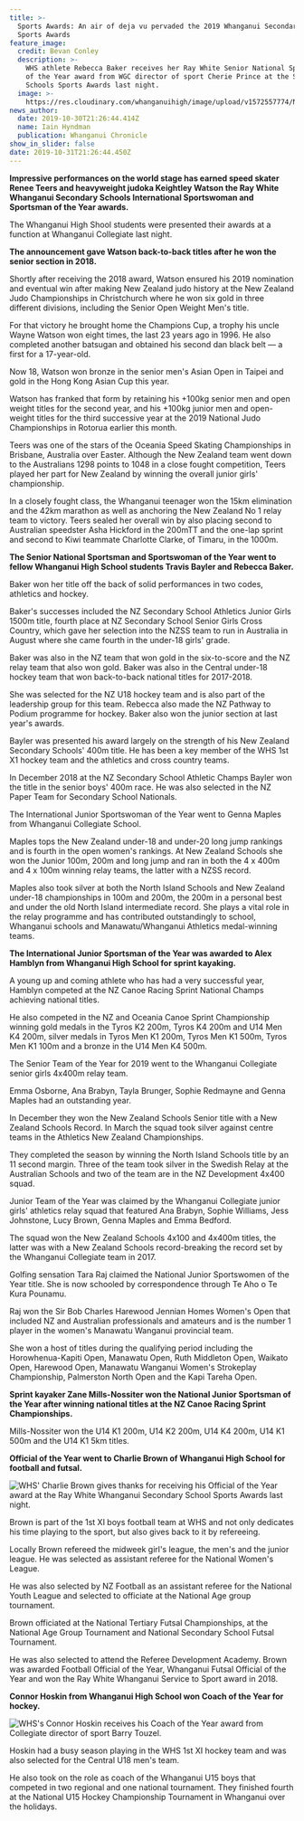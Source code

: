 ```yaml
---
title: >-
  Sports Awards: An air of deja vu pervaded the 2019 Whanganui Secondary Schools
  Sports Awards
feature_image:
  credit: Bevan Conley
  description: >-
    WHS athlete Rebecca Baker receives her Ray White Senior National Sportswoman
    of the Year award from WGC director of sport Cherie Prince at the Secondary
    Schools Sports Awards last night.
  image: >-
    https://res.cloudinary.com/whanganuihigh/image/upload/v1572557774/News/Rebecca_Baker._Chron_31.10.19.jpg
news_author:
  date: 2019-10-30T21:26:44.414Z
  name: Iain Hyndman
  publication: Whanganui Chronicle
show_in_slider: false
date: 2019-10-31T21:26:44.450Z
---
```

**Impressive performances on the world stage has earned speed skater Renee Teers and heavyweight judoka Keightley Watson the Ray White Whanganui Secondary Schools International Sportswoman and Sportsman of the Year awards.**


The Whanganui High Shool students were presented their awards at a function at Whanganui Collegiate last night.

**The announcement gave Watson back-to-back titles after he won the senior section in 2018.**


Shortly after receiving the 2018 award, Watson ensured his 2019 nomination and eventual win after making New Zealand judo history at the New Zealand Judo Championships in Christchurch where he won six gold in three different divisions, including the Senior Open Weight Men's title.

For that victory he brought home the Champions Cup, a trophy his uncle Wayne Watson won eight times, the last 23 years ago in 1996. He also completed another batsugan and obtained his second dan black belt — a first for a 17-year-old.

Now 18, Watson won bronze in the senior men's Asian Open in Taipei and gold in the Hong Kong Asian Cup this year.

Watson has franked that form by retaining his +100kg senior men and open weight titles for the second year, and his +100kg junior men and open-weight titles for the third successive year at the 2019 National Judo Championships in Rotorua earlier this month.

Teers was one of the stars of the Oceania Speed Skating Championships in Brisbane, Australia over Easter. Although the New Zealand team went down to the Australians 1298 points to 1048 in a close fought competition, Teers played her part for New Zealand by winning the overall junior girls' championship.

In a closely fought class, the Whanganui teenager won the 15km elimination and the 42km marathon as well as anchoring the New Zealand No 1 relay team to victory. Teers sealed her overall win by also placing second to Australian speedster Asha Hickford in the 200mTT and the one-lap sprint and second to Kiwi teammate Charlotte Clarke, of Timaru, in the 1000m.

**The Senior National Sportsman and Sportswoman of the Year went to fellow Whanganui High School students Travis Bayler and Rebecca Baker.**

Baker won her title off the back of solid performances in two codes, athletics and hockey.

Baker's successes included the NZ Secondary School Athletics Junior Girls 1500m title, fourth place at NZ Secondary School Senior Girls Cross Country, which gave her selection into the NZSS team to run in Australia in August where she came fourth in the under-18 girls' grade.

Baker was also in the NZ team that won gold in the six-to-score and the NZ relay team that also won gold. Baker was also in the Central under-18 hockey team that won back-to-back national titles for 2017-2018.

She was selected for the NZ U18 hockey team and is also part of the leadership group for this team. Rebecca also made the NZ Pathway to Podium programme for hockey. Baker also won the junior section at last year's awards.

Bayler was presented his award largely on the strength of his New Zealand Secondary Schools' 400m title. He has been a key member of the WHS 1st X1 hockey team and the athletics and cross country teams.

In December 2018 at the NZ Secondary School Athletic Champs Bayler won the title in the senior boys' 400m race. He was also selected in the NZ Paper Team for Secondary School Nationals.

The International Junior Sportswoman of the Year went to Genna Maples from Whanganui Collegiate School.

Maples tops the New Zealand under-18 and under-20 long jump rankings and is fourth in the open women's rankings. At New Zealand Schools she won the Junior 100m, 200m and long jump and ran in both the 4 x 400m and 4 x 100m winning relay teams, the latter with a NZSS record.

Maples also took silver at both the North Island Schools and New Zealand under-18 championships in 100m and 200m, the 200m in a personal best and under the old North Island intermediate record. She plays a vital role in the relay programme and has contributed outstandingly to school, Whanganui schools and Manawatu/Whanganui Athletics medal-winning teams.

**The International Junior Sportsman of the Year was awarded to Alex Hamblyn from Whanganui High School for sprint kayaking.**

A young up and coming athlete who has had a very successful year, Hamblyn competed at the NZ Canoe Racing Sprint National Champs achieving national titles.

He also competed in the NZ and Oceania Canoe Sprint Championship winning gold medals in the Tyros K2 200m, Tyros K4 200m and U14 Men K4 200m, silver medals in Tyros Men K1 200m, Tyros Men K1 500m, Tyros Men K1 100m and a bronze in the U14 Men K4 500m.

The Senior Team of the Year for 2019 went to the Whanganui Collegiate senior girls 4x400m relay team.

Emma Osborne, Ana Brabyn, Tayla Brunger, Sophie Redmayne and Genna Maples had an outstanding year.

In December they won the New Zealand Schools Senior title with a New Zealand Schools Record. In March the squad took silver against centre teams in the Athletics New Zealand Championships.

They completed the season by winning the North Island Schools title by an 11 second margin. Three of the team took silver in the Swedish Relay at the Australian Schools and two of the team are in the NZ Development 4x400 squad.

Junior Team of the Year was claimed by the Whanganui Collegiate junior girls' athletics relay squad that featured Ana Brabyn, Sophie Williams, Jess Johnstone, Lucy Brown, Genna Maples and Emma Bedford.

The squad won the New Zealand Schools 4x100 and 4x400m titles, the latter was with a New Zealand Schools record-breaking the record set by the Whanganui Collegiate team in 2017.

Golfing sensation Tara Raj claimed the National Junior Sportswomen of the Year title. She is now schooled by correspondence through Te Aho o Te Kura Pounamu.

Raj won the Sir Bob Charles Harewood Jennian Homes Women's Open that included NZ and Australian professionals and amateurs and is the number 1 player in the women's Manawatu Wanganui provincial team.

She won a host of titles during the qualifying period including the Horowhenua-Kapiti Open, Manawatu Open, Ruth Middleton Open, Waikato Open, Harewood Open, Manawatu Wanganui Women's Strokeplay Championship, Palmerston North Open and the Kapi Tareha Open.

**Sprint kayaker Zane Mills-Nossiter won the National Junior Sportsman of the Year after winning national titles at the NZ Canoe Racing Sprint Championships.**

Mills-Nossiter won the U14 K1 200m, U14 K2 200m, U14 K4 200m, U14 K1 500m and the U14 K1 5km titles.

**Official of the Year went to Charlie Brown of Whanganui High School for football and futsal.**

![WHS' Charlie Brown gives thanks for receiving his Official of the Year award at the Ray White Whanganui Secondary School Sports Awards last night.](https://res.cloudinary.com/whanganuihigh/image/upload/v1572557859/News/Charlie_Brown._Chron_31.10.19.jpg)

Brown is part of the 1st XI boys football team at WHS and not only dedicates his time playing to the sport, but also gives back to it by refereeing.

Locally Brown refereed the midweek girl's league, the men's and the junior league. He was selected as assistant referee for the National Women's League.

He was also selected by NZ Football as an assistant referee for the National Youth League and selected to officiate at the National Age group tournament.

Brown officiated at the National Tertiary Futsal Championships, at the National Age Group Tournament and National Secondary School Futsal Tournament.

He was also selected to attend the Referee Development Academy. Brown was awarded Football Official of the Year, Whanganui Futsal Official of the Year and won the Ray White Whanganui Service to Sport award in 2018.

**Connor Hoskin from Whanganui High School won Coach of the Year for hockey.**

![WHS's Connor Hoskin receives his Coach of the Year award from Collegiate director of sport Barry Touzel.](https://res.cloudinary.com/whanganuihigh/image/upload/v1572557683/News/Connor_Hoskin._Chron_31.10.19.jpg)

Hoskin had a busy season playing in the WHS 1st XI hockey team and was also selected for the Central U18 men's team.

He also took on the role as coach of the Whanganui U15 boys that competed in two regional and one national tournament. They finished fourth at the National U15 Hockey Championship Tournament in Whanganui over the holidays.
